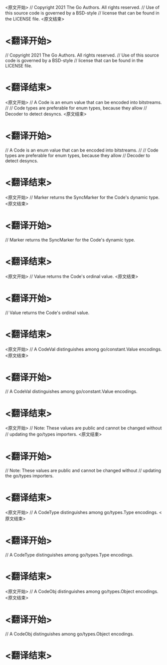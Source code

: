 
<原文开始>
// Copyright 2021 The Go Authors. All rights reserved.
// Use of this source code is governed by a BSD-style
// license that can be found in the LICENSE file.
<原文结束>

# <翻译开始>
// Copyright 2021 The Go Authors. All rights reserved.
// Use of this source code is governed by a BSD-style
// license that can be found in the LICENSE file.
# <翻译结束>


<原文开始>
// A Code is an enum value that can be encoded into bitstreams.
//
// Code types are preferable for enum types, because they allow
// Decoder to detect desyncs.
<原文结束>

# <翻译开始>
// A Code is an enum value that can be encoded into bitstreams.
//
// Code types are preferable for enum types, because they allow
// Decoder to detect desyncs.
# <翻译结束>


<原文开始>
// Marker returns the SyncMarker for the Code's dynamic type.
<原文结束>

# <翻译开始>
// Marker returns the SyncMarker for the Code's dynamic type.
# <翻译结束>


<原文开始>
// Value returns the Code's ordinal value.
<原文结束>

# <翻译开始>
// Value returns the Code's ordinal value.
# <翻译结束>


<原文开始>
// A CodeVal distinguishes among go/constant.Value encodings.
<原文结束>

# <翻译开始>
// A CodeVal distinguishes among go/constant.Value encodings.
# <翻译结束>


<原文开始>
// Note: These values are public and cannot be changed without
// updating the go/types importers.
<原文结束>

# <翻译开始>
// Note: These values are public and cannot be changed without
// updating the go/types importers.
# <翻译结束>


<原文开始>
// A CodeType distinguishes among go/types.Type encodings.
<原文结束>

# <翻译开始>
// A CodeType distinguishes among go/types.Type encodings.
# <翻译结束>


<原文开始>
// A CodeObj distinguishes among go/types.Object encodings.
<原文结束>

# <翻译开始>
// A CodeObj distinguishes among go/types.Object encodings.
# <翻译结束>

